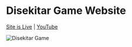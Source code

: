 # Disekitar Game Website

[Site is Live](https://disekitargame.com/) | [YouTube](https://www.youtube.com/channel/UCC71ynFPWO11J5X6Or84wsw) 

![Disekitar Game](https://ik.imagekit.io/dsg/tkYbuJbVcaW9sxD69h8HGPeHw_U__DkguQxUDntS.png)
